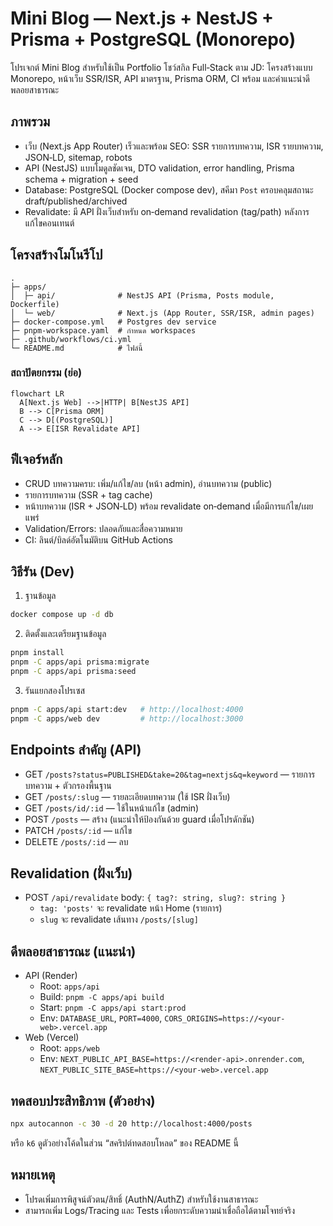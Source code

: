 ﻿# Mini Blog — Next.js + NestJS + Prisma + PostgreSQL (Monorepo)

โปรเจกต์ Mini Blog สำหรับใช้เป็น Portfolio โชว์สกิล Full‑Stack ตาม JD: โครงสร้างแบบ Monorepo, หน้าเว็บ SSR/ISR, API มาตรฐาน, Prisma ORM, CI พร้อม และคำแนะนำดีพลอยสาธารณะ

## ภาพรวม
- เว็บ (Next.js App Router) เร็วและพร้อม SEO: SSR รายการบทความ, ISR รายบทความ, JSON‑LD, sitemap, robots
- API (NestJS) แบบโมดูลชัดเจน, DTO validation, error handling, Prisma schema + migration + seed
- Database: PostgreSQL (Docker compose dev), สคีมา `Post` ครอบคลุมสถานะ draft/published/archived
- Revalidate: มี API ฝั่งเว็บสำหรับ on‑demand revalidation (tag/path) หลังการแก้ไขคอนเทนต์

## โครงสร้างโมโนรีโป
```
.
├─ apps/
│  ├─ api/              # NestJS API (Prisma, Posts module, Dockerfile)
│  └─ web/              # Next.js (App Router, SSR/ISR, admin pages)
├─ docker-compose.yml   # Postgres dev service
├─ pnpm-workspace.yaml  # กำหนด workspaces
├─ .github/workflows/ci.yml
└─ README.md            # ไฟล์นี้
```

### สถาปัตยกรรม (ย่อ)
```mermaid
flowchart LR
  A[Next.js Web] -->|HTTP| B[NestJS API]
  B --> C[Prisma ORM]
  C --> D[(PostgreSQL)]
  A --> E[ISR Revalidate API]
```

## ฟีเจอร์หลัก
- CRUD บทความครบ: เพิ่ม/แก้ไข/ลบ (หน้า admin), อ่านบทความ (public)
- รายการบทความ (SSR + tag cache)
- หน้าบทความ (ISR + JSON‑LD) พร้อม revalidate on‑demand เมื่อมีการแก้ไข/เผยแพร่
- Validation/Errors: ปลอดภัยและสื่อความหมาย
- CI: ลินต์/บิลด์อัตโนมัติบน GitHub Actions

## วิธีรัน (Dev)
1) ฐานข้อมูล
```bash
docker compose up -d db
```
2) ติดตั้งและเตรียมฐานข้อมูล
```bash
pnpm install
pnpm -C apps/api prisma:migrate
pnpm -C apps/api prisma:seed
```
3) รันแยกสองโปรเซส
```bash
pnpm -C apps/api start:dev   # http://localhost:4000
pnpm -C apps/web dev         # http://localhost:3000
```

## Endpoints สำคัญ (API)
- GET `/posts?status=PUBLISHED&take=20&tag=nextjs&q=keyword` — รายการบทความ + ตัวกรองพื้นฐาน
- GET `/posts/:slug` — รายละเอียดบทความ (ใช้ ISR ฝั่งเว็บ)
- GET `/posts/id/:id` — ใช้ในหน้าแก้ไข (admin)
- POST `/posts` — สร้าง (แนะนำให้ป้องกันด้วย guard เมื่อโปรดักชัน)
- PATCH `/posts/:id` — แก้ไข
- DELETE `/posts/:id` — ลบ

## Revalidation (ฝั่งเว็บ)
- POST `/api/revalidate` body: `{ tag?: string, slug?: string }`
  - `tag: 'posts'` จะ revalidate หน้า Home (รายการ)
  - `slug` จะ revalidate เส้นทาง `/posts/[slug]`

## ดีพลอยสาธารณะ (แนะนำ)
- API (Render)
  - Root: `apps/api`
  - Build: `pnpm -C apps/api build`
  - Start: `pnpm -C apps/api start:prod`
  - Env: `DATABASE_URL`, `PORT=4000`, `CORS_ORIGINS=https://<your-web>.vercel.app`
- Web (Vercel)
  - Root: `apps/web`
  - Env: `NEXT_PUBLIC_API_BASE=https://<render-api>.onrender.com`, `NEXT_PUBLIC_SITE_BASE=https://<your-web>.vercel.app`

## ทดสอบประสิทธิภาพ (ตัวอย่าง)
```bash
npx autocannon -c 30 -d 20 http://localhost:4000/posts
```
หรือ `k6` ดูตัวอย่างโค้ดในส่วน “สคริปต์ทดสอบโหลด” ของ README นี้

## หมายเหตุ
- โปรดเพิ่มการพิสูจน์ตัวตน/สิทธิ์ (AuthN/AuthZ) สำหรับใช้งานสาธารณะ
- สามารถเพิ่ม Logs/Tracing และ Tests เพื่อยกระดับความน่าเชื่อถือได้ตามโจทย์จริง
